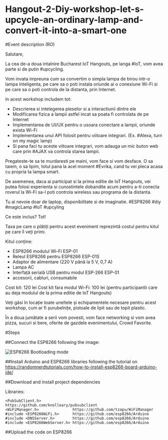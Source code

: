 # Hangout-2-Diy-workshop-let-s-upcycle-an-ordinary-lamp-and-convert-it-into-a-smart-one

#Event description (RO)

Salutare,

La cea de-a doua intalnire Bucharest IoT Hangouts, pe langa #IoT, vom avea parte si de putin #upcycling.

Vom invata impreuna cum sa convertim o simpla lampa de birou intr-o lampa inteligenta, pe care sa o poti instala oriunde ai o conexiune Wi-Fi si pe care sa o poti controla de la distanta, prin Internet.

In acest workshop includem tot:

- Descrierea si intelegerea pieselor si a interactiunii dintre ele
- Modificarea fizica a lampii astfel incat sa poata fi controlata de pe Internet
- Implementarea de UI/UX pentru o usoara conectare a lampii, oriunde exista Wi-Fi
- Implementarea unui API folosit pentru viitoare integrari. (Ex. #Alexa, turn on my magic lamp)
- Si pana faci tu aceste viitoare integrari, vom adauga un mic buton web care prin #AJAX va controla starea lampii.

Pregateste-te sa te murdaresti pe maini, vom face si vom desface.
O sa taiem, o sa lipim, totul pana la acel moment #Evrika, cand tu vei pleca acasa cu propria ta lampa smart.

De asemenea, daca ai participat si la prima editie de IoT Hangouts, vei putea folosi experienta si cunostintele dobandite acum pentru a-ti conecta roverul la Wi-Fi sa-l poti controla wireless sau programa de la distanta.

Tu ai nevoie doar de laptop, disponibilitate si de imaginatie.
#ESP8266 #diy #magicLamp #IoT #upcyling

Ce este inclus? Tot!

Taxa pe care o plătiți pentru acest eveniment reprezintă costul pentru kitul pe care îl veți primi.

Kitul conține:
- ESP8266 modulul Wi-Fi ESP-01
- Releul ESP8266 pentru ESP8266 ESP-01S
- Adaptor de alimentare (220 V până la 5 V, 0,7 A)
- Lampa AC
- Interfață serială USB pentru modul ESP-266 ESP-01
- accesorii, cabluri, consumabile

Cost kit: 120 lei
Cost kit fara modul Wi-Fi: 100 lei (pentru participantii care au deja modulul de la prima editie de IoT Hangouts)

Veți găsi în locație toate uneltele și echipamentele necesare pentru acest workshop, cum ar fi șurubelnițe, pistoale de lipit sau de topit plastic.

În a doua jumătate a serii vom povesti, vom face networking si vom avea pizza, sucuri si bere, oferite de gazdele evenimentului, Crowd Favorite.

#Steps

##Connect the ESP8266 following the image:

![ESP8266 Bootloading mode](http://remotexy.com/img/help/help-esp8266-firmware-update-usbuart.png)

##Install Arduino and ESP8266 libraries following the tutorial on https://randomnerdtutorials.com/how-to-install-esp8266-board-arduino-ide/

##Download and install project dependencies

Libraries:
```
<PubSubClient.h>              https://github.com/knolleary/pubsubclient
<WiFiManager.h>               https://github.com/tzapu/WiFiManager
#include <ESP8266WiFi.h>      https://github.com/esp8266/Arduino
#include <DNSServer.h>        https://github.com/esp8266/Arduino
#include <ESP8266WebServer.h> https://github.com/esp8266/Arduino
```

##Upload the code on ESP8266
